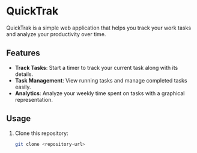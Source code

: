 # QuickTrak

QuickTrak is a simple web application that helps you track your work tasks and analyze your productivity over time.

## Features

- **Track Tasks**: Start a timer to track your current task along with its details.
- **Task Management**: View running tasks and manage completed tasks easily.
- **Analytics**: Analyze your weekly time spent on tasks with a graphical representation.

## Usage

1. Clone this repository:

   ```bash
   git clone <repository-url>
